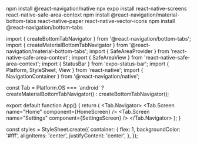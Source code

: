 npm install @react-navigation/native
npx expo install react-native-screens react-native-safe-area-context
npm install @react-navigation/material-bottom-tabs react-native-paper react-native-vector-icons
npm install @react-navigation/bottom-tabs

import { createBottomTabNavigator } from '@react-navigation/bottom-tabs';
import { createMaterialBottomTabNavigator } from '@react-navigation/material-bottom-tabs';
import { SafeAreaProvider } from 'react-native-safe-area-context';
import { SafeAreaView } from 'react-native-safe-area-context';
import { StatusBar } from 'expo-status-bar';
import { Platform, StyleSheet, View } from 'react-native';
import { NavigationContainer } from '@react-navigation/native';


const Tab = Platform.OS === 'android' 
  ? createMaterialBottomTabNavigator() 
  : createBottomTabNavigator();

export default function App() {
  return (
    <NavigationContainer>
      <View style={styles.container}>
        <Tab.Navigator>
          <Tab.Screen name="Home" component={HomeScreen} />
          <Tab.Screen name="Settings" component={SettingsScreen} />
          <StatusBar style="auto" />
        </Tab.Navigator>
      </View>
    </NavigationContainer>
  );
}

const styles = StyleSheet.create({
  container: {
    flex: 1,
    backgroundColor: '#fff',
    alignItems: 'center',
    justifyContent: 'center',
  },
});
